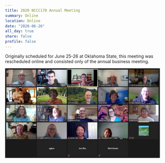 ```yaml
---
title: 2020 NCCC170 Annual Meeting
summary: Online
location: Online
date: "2020-06-26"
all_day: true
share: false
profile: false
---
```


Originally scheduled for June 25-26 at Oklahoma State, this meeting was rescheduled online and consisted only of the annual business meeting.

![2020 Attendees](NCCC170_2020sm.jpg)